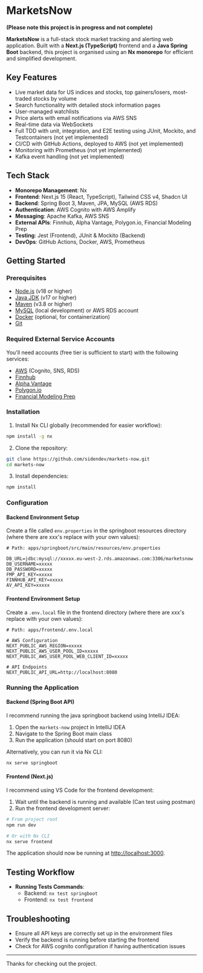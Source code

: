 # MarketsNow

**(Please note this project is in progress and not complete)**

**MarketsNow** is a full-stack stock market tracking and alerting web application. Built with a **Next.js (TypeScript)** frontend and a **Java Spring Boot** backend, this project is organised using an **Nx monorepo** for efficient and simplified development.

## Key Features

- Live market data for US indices and stocks, top gainers/losers, most-traded stocks by volume
- Search functionality with detailed stock information pages
- User-managed watchlists
- Price alerts with email notifications via AWS SNS
- Real-time data via WebSockets
- Full TDD with unit, integration, and E2E testing using JUnit, Mockito, and Testcontainers (not yet implemented)
- CI/CD with GitHub Actions, deployed to AWS (not yet implemented)
- Monitoring with Prometheus (not yet implemented)
- Kafka event handling (not yet implemented)

## Tech Stack

- **Monorepo Management**: Nx
- **Frontend**: Next.js 15 (React, TypeScript), Tailwind CSS v4, Shadcn UI
- **Backend**: Spring Boot 3, Maven, JPA, MySQL (AWS RDS)
- **Authentication**: AWS Cognito with AWS Amplify
- **Messaging**: Apache Kafka, AWS SNS
- **External APIs**: Finnhub, Alpha Vantage, Polygon.io, Financial Modeling Prep
- **Testing**: Jest (Frontend), JUnit & Mockito (Backend)
- **DevOps**: GitHub Actions, Docker, AWS, Prometheus

## Getting Started

### Prerequisites

- [Node.js](https://nodejs.org/) (v18 or higher)
- [Java JDK](https://www.oracle.com/java/technologies/downloads/) (v17 or higher)
- [Maven](https://maven.apache.org/download.cgi) (v3.8 or higher)
- [MySQL](https://dev.mysql.com/downloads/) (local development) or AWS RDS account
- [Docker](https://www.docker.com/products/docker-desktop/) (optional, for containerization)
- [Git](https://git-scm.com/downloads)

### Required External Service Accounts

You'll need accounts (free tier is sufficient to start) with the following services:

- [AWS](https://aws.amazon.com/) (Cognito, SNS, RDS)
- [Finnhub](https://finnhub.io/)
- [Alpha Vantage](https://www.alphavantage.co/)
- [Polygon.io](https://polygon.io/)
- [Financial Modeling Prep](https://financialmodelingprep.com/)

### Installation

1. Install Nx CLI globally (recommended for easier workflow):

```bash
npm install -g nx
```

2. Clone the repository:

```bash
git clone https://github.com/sidendev/markets-now.git
cd markets-now
```

3. Install dependencies:

```bash
npm install
```

### Configuration

#### Backend Environment Setup

Create a file called `env.properties` in the springboot resources directory (where there are xxx's replace with your own values):

```
# Path: apps/springboot/src/main/resources/env.properties

DB_URL=jdbc:mysql://xxxxx.eu-west-2.rds.amazonaws.com:3306/marketsnow
DB_USERNAME=xxxxx
DB_PASSWORD=xxxxx
FMP_API_KEY=xxxxx
FINNHUB_API_KEY=xxxxx
AV_API_KEY=xxxxx
```

#### Frontend Environment Setup

Create a `.env.local` file in the frontend directory (where there are xxx's replace with your own values):

```
# Path: apps/frontend/.env.local

# AWS Configuration
NEXT_PUBLIC_AWS_REGION=xxxxx
NEXT_PUBLIC_AWS_USER_POOL_ID=xxxxx
NEXT_PUBLIC_AWS_USER_POOL_WEB_CLIENT_ID=xxxxx

# API Endpoints
NEXT_PUBLIC_API_URL=http://localhost:8080
```

### Running the Application

#### Backend (Spring Boot API)

I recommend running the java springboot backend using IntelliJ IDEA:

1. Open the `markets-now` project in IntelliJ IDEA
2. Navigate to the Spring Boot main class
3. Run the application (should start on port 8080)

Alternatively, you can run it via Nx CLI:

```bash
nx serve springboot
```

#### Frontend (Next.js)

I recommend using VS Code for the frontend development:

1. Wait until the backend is running and available (Can test using postman)
2. Run the frontend development server:

```bash
# From project root
npm run dev

# Or with Nx CLI
nx serve frontend
```

The application should now be running at [http://localhost:3000](http://localhost:3000).

## Testing Workflow

- **Running Tests Commands**:
  - Backend: `nx test springboot`
  - Frontend: `nx test frontend`

## Troubleshooting

- Ensure all API keys are correctly set up in the environment files
- Verify the backend is running before starting the frontend
- Check for AWS cognito configuration if having authentication issues

---

Thanks for checking out the project.

